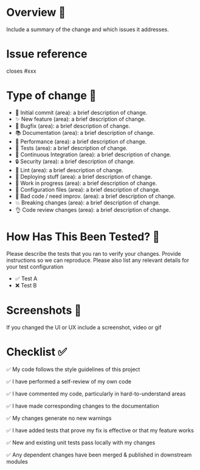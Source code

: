 # Overview 🚀

Include a summary of the change and which issues it addresses.

# Issue reference

closes #xxx

# Type of change 🧙‍

- 🎉 Initial commit (area): a brief description of change.
- ✨ New feature (area): a brief description of change.
- 🐛 Bugfix (area): a brief description of change.
- 📚 Documentation (area): a brief description of change.
- 🐎 Performance (area): a brief description of change.
- 🚨 Tests (area): a brief description of change.
- 💚 Continuous Integration (area): a brief description of change.
- 🔒 Security (area): a brief description of change.
- 👕 Lint (area): a brief description of change.
- 🚀 Deploying stuff (area): a brief description of change.
- 🚧 Work in progress (area): a brief description of change.
- 🔧 Configuration files (area): a brief description of change.
- 💩 Bad code / need improv. (area): a brief description of change.
- 💥 Breaking changes (area): a brief description of change.
- 👌 Code review changes (area): a brief description of change.

# How Has This Been Tested? 🚨

Please describe the tests that you ran to verify your changes. Provide instructions so we can reproduce. Please also list any relevant details for your test configuration

- ✅ Test A
- ❌ Test B

# Screenshots 📸

If you changed the UI or UX include a screenshot, video or gif

# Checklist ✅

✅ My code follows the style guidelines of this project

✅ I have performed a self-review of my own code

✅ I have commented my code, particularly in hard-to-understand areas

✅ I have made corresponding changes to the documentation

✅ My changes generate no new warnings

✅ I have added tests that prove my fix is effective or that my feature works

✅ New and existing unit tests pass locally with my changes

✅ Any dependent changes have been merged & published in downstream modules
